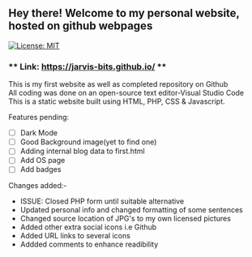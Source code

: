 ## Hey there! Welcome to my personal website, hosted on github webpages
[![License: MIT](https://img.shields.io/badge/License-MIT-yellow.svg)](https://opensource.org/licenses/MIT)
### ** Link: https://jarvis-bits.github.io/ **
This is my first website as well as completed repository on Github\
All coding was done on an open-source text editor-Visual Studio Code\
This is a static website built using HTML, PHP, CSS & Javascript. 

Features pending:
- [ ] Dark Mode
- [ ] Good Background image(yet to find one)
- [ ] Adding internal blog data to first.html 
- [ ] Add OS page
- [ ] Add badges

Changes added:-<ul>
  <li> ISSUE: Closed PHP form until suitable alternative</li>
  <li> Updated personal info and changed formatting of some sentences </li>
  <li> Changed source location of JPG's to my own licensed pictures </li>
  <li> Added other extra social icons i.e Github </li>
  <li> Added URL links to several icons </li>
  <li> Addded comments to enhance readibility </li>
                
